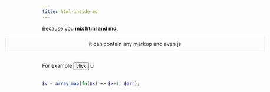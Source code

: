 ```yaml
---
title: html-inside-md
---
```


Because you **mix html and md**, 

<div style="margin-left: -100px; margin-right: -100px; border: 1px solid #eee; padding: 10px; text-align: center;">
it can contain any markup and even js
</div>

<div style="margin: 30px 0;">
For example <button onclick="incCounter()">click</button> <span id="counter">0</span>
</div>
<script>
function incCounter() {
	var span = document.getElementById('counter')
	var cur = parseInt(counter.innerText)
	counter.innerText = (cur + 1).toString()
}
</script>

```php
$v = array_map(fn($x) => $x+1, $arr);
```

